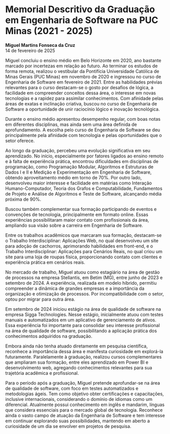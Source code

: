 # Memorial Descritivo da Graduação em Engenharia de Software na PUC Minas (2021 - 2025)  

**Miguel Martins Fonseca da Cruz**  
14 de fevereiro de 2025  

Miguel concluiu o ensino médio em Belo Horizonte em 2020, ano bastante marcado por incertezas em relação ao futuro. Ao terminar os estudos de forma remota, realizou o vestibular da Pontifícia Universidade Católica de Minas Gerais (PUC Minas) em novembro de 2020 e ingressou no curso de Engenharia de Software em fevereiro de 2021. Entre as habilidades prévias relevantes para o curso destacam-se o gosto por desafios de lógica, a facilidade em compreender conceitos dessa área, o interesse em novas tecnologias e a rapidez para assimilar conhecimentos. Com afinidade pelas áreas de exatas e inclinação criativa, buscou no curso de Engenharia de Software a oportunidade de unir raciocínio lógico e inovação tecnológica.  

Durante o ensino médio apresentou desempenho regular, com boas notas em diferentes disciplinas, mas ainda sem uma área definida de aprofundamento. A escolha pelo curso de Engenharia de Software se deu principalmente pela afinidade com tecnologia e pelas oportunidades que o setor oferece.  

Ao longo da graduação, percebeu uma evolução significativa em seu aprendizado. No início, especialmente por fatores ligados ao ensino remoto e à falta de experiência prática, encontrou dificuldades em disciplinas de programação, como Programação Modular, Algoritmos e Estruturas de Dados I e II e Medição e Experimentação em Engenharia de Software, obtendo aproveitamento médio em torno de 70%. Por outro lado, desenvolveu maior interesse e facilidade em matérias como Interação Humano-Computador, Teoria dos Grafos e Computabilidade, Fundamentos de Projeto e Análise de Algoritmos e Teste de Software, alcançando média próxima de 90%.  

Buscou também complementar sua formação participando de eventos e convenções de tecnologia, principalmente em formato online. Essas experiências possibilitaram maior contato com profissionais da área, ampliando sua visão sobre a carreira em Engenharia de Software.  

Entre os trabalhos acadêmicos que marcaram sua formação, destacam-se o Trabalho Interdisciplinar: Aplicações Web, no qual desenvolveu um site para adoção de cachorros, aprimorando habilidades em front-end, e o Trabalho Interdisciplinar: Aplicações para Cenários Reais, no qual criou um site para uma loja de roupas física, proporcionando contato com clientes e experiência prática em cenários reais.  

No mercado de trabalho, Miguel atuou como estagiário na área de gestão de processos na empresa Stellantis, em Betim (MG), entre junho de 2023 e setembro de 2024. A experiência, realizada em modelo híbrido, permitiu compreender a dinâmica de grandes empresas e a importância da organização e otimização de processos. Por incompatibilidade com o setor, optou por migrar para outra área.  

Em setembro de 2024 iniciou estágio na área de qualidade de software na empresa Sigga Technologies. Nesse estágio, inicialmente atuou com testes manuais e automatizados em um aplicativo de gerenciamento de ativos. Essa experiência foi importante para consolidar seu interesse profissional na área de qualidade de software, possibilitando a aplicação prática dos conhecimentos adquiridos na graduação.  

Embora ainda não tenha atuado diretamente em pesquisa científica, reconhece a importância dessa área e manifesta curiosidade em explorá-la futuramente. Paralelamente à graduação, realizou cursos complementares que ampliaram sua formação, entre eles aprendizado em Power BI e desenvolvimento web, agregando conhecimentos relevantes para sua trajetória acadêmica e profissional.  

Para o período após a graduação, Miguel pretende aprofundar-se na área de qualidade de software, com foco em testes automatizados e metodologias ágeis. Tem como objetivo obter certificações e capacitações, inclusive internacionais, considerando o domínio de idiomas como um diferencial. Atualmente possui conhecimento em inglês e mandarim, línguas que considera essenciais para o mercado global de tecnologia. Reconhece ainda o vasto campo de atuação da Engenharia de Software e tem interesse em continuar explorando suas possibilidades, mantendo em aberto a curiosidade de um dia se envolver em projetos de pesquisa.  
